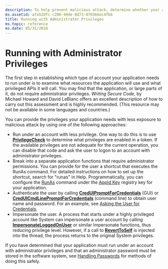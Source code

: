 ```yaml
---
description: To help prevent malicious attack, determine whether your application requires administrator privileges. For functions that require administrator permissions, create a separate application and use the Windows RunAs command line command.
ms.assetid: afa520fc-c206-49de-8d73-8f6566ec4fb6
title: Running with Administrator Privileges
ms.topic: reference
ms.date: 05/31/2018
---
```


# Running with Administrator Privileges

The first step in establishing which type of account your application needs to run under is to examine what resources the application will use and what privileged APIs it will call. You may find that the application, or large parts of it, do not require administrator privileges. *Writing Secure Code*, by Michael Howard and David LeBlanc offers an excellent description of how to carry out this assessment and is highly recommended. (This resource may not be available in some languages and countries.)

You can provide the privileges your application needs with less exposure to malicious attack by using one of the following approaches:

-   Run under an account with less privilege. One way to do this is to use [**PrivilegeCheck**](/windows/desktop/api/securitybaseapi/nf-securitybaseapi-privilegecheck) to determine what privileges are enabled in a token. If the available privileges are not adequate for the current operation, you can disable that code and ask the user to logon to an account with administrator privileges.
-   Break into a separate application functions that require administrator permissions. You can provide for the user a shortcut that executes the RunAs command. For detailed instructions on how to set up the shortcut, search for "runas" in Help. Programmatically, you can configure the [RunAs](/windows/desktop/com/runas) command under the [AppId Key](/windows/desktop/com/appid-key) registry key for your application.
-   Authenticate the user by calling [**CredUIPromptForCredentials**](/windows/desktop/api/wincred/nf-wincred-creduipromptforcredentialsa) (GUI) or [**CredUICmdLinePromptForCredentials**](/windows/desktop/api/wincred/nf-wincred-creduicmdlinepromptforcredentialsa) (command line) to obtain user name and password. For an example, see [Asking the User for Credentials](asking-the-user-for-credentials.md).
-   Impersonate the user. A process that starts under a highly privileged account like System can impersonate a user account by calling [**ImpersonateLoggedOnUser**](/windows/desktop/api/securitybaseapi/nf-securitybaseapi-impersonateloggedonuser) or similar Impersonate functions, thus reducing privilege level. However, if a call to [**RevertToSelf**](/windows/desktop/api/securitybaseapi/nf-securitybaseapi-reverttoself) is injected into the thread, the process returns to the original System privileges.

If you have determined that your application must run under an account with administrator privileges and that an administrator password must be stored in the software system, see [Handling Passwords](handling-passwords.md) for methods of doing this safely.

 

 
